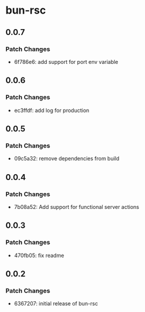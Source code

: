 # bun-rsc

## 0.0.7

### Patch Changes

- 6f786e6: add support for port env variable

## 0.0.6

### Patch Changes

- ec3ffdf: add log for production

## 0.0.5

### Patch Changes

- 09c5a32: remove dependencies from build

## 0.0.4

### Patch Changes

- 7b08a52: Add support for functional server actions

## 0.0.3

### Patch Changes

- 470fb05: fix readme

## 0.0.2

### Patch Changes

- 6367207: initial release of bun-rsc
